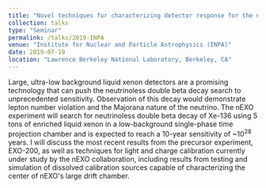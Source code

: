 ```yaml
---
title: "Novel techniques for characterizing detector response for the nEXO experiment"
collection: talks
type: "Seminar"
permalink: /talks/2019-INPA
venue: "Institute for Nuclear and Particle Astrophysics (INPA)"
date: 2019-07-19
location: "Lawrence Berkeley National Laboratory, Berkeley, CA"
---
```


Large, ultra-low background liquid xenon detectors are a promising technology that can push the neutrinoless double beta decay search to unprecedented sensitivity. Observation of this decay would demonstrate lepton number violation and the Majorana nature of the neutrino. The nEXO experiment will search for neutrinoless double beta decay of Xe-136 using 5 tons of enriched liquid xenon in a low-background single-phase time projection chamber and is expected to reach a 10-year sensitivity of ~10<sup>28</sup> years. I will discuss the most recent results from the precursor experiment, EXO-200, as well as techniques for light and charge calibration currently under study by the nEXO collaboration, including results from testing and simulation of dissolved calibration sources capable of characterizing the center of nEXO's large drift chamber.

